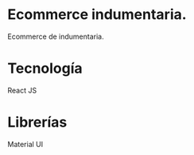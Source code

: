 # Ecommerce indumentaria.

Ecommerce de indumentaria.

# Tecnología

React JS

# Librerías

Material UI
